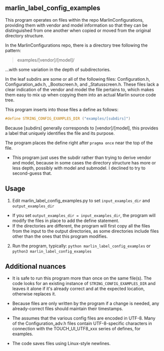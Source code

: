 marlin_label_config_examples
----------------------------
This program operates on files within the repo MarlinConfigurations, providing them with vendor and model information so that they can be distinguished from one another when copied or moved from the original directory structure. 

In the MarlinConfigurations repo, there is a directory tree following the pattern:
> examples/[vendor]/[model]/

...with some variation in the depth of subdirectories.

In the leaf subdirs are some or all of the following files: Configuration.h, Configuration_adv.h, _Bootscreen.h, and _Statusscreen.h.  These files lack a clear indication of the vendor and model the file pertains to, which makes them easy to mix up when copying them into an actual Marlin source code tree.

 This program inserts into those files a define as follows:
```C
#define STRING_CONFIG_EXAMPLES_DIR ("examples/[subdirs]")
```
Because [subdirs] generally corresponds to [vendor]/[model], this provides a label that uniquely identifies the file and its purpose.

The program places the define right after ```pragma once``` near the top of the file.

* This program just uses the subdir rather than trying to derive vendor and model, because in some cases the directory structure has more or less depth, possibly with model and submodel. I declined to try to second-guess that.

Usage
-----
1. Edit marlin_label_config_examples.py to set ```input_examples_dir``` and ```output_examples_dir```
* If you set ```output_examples_dir = input_examples_dir```, the program will modify the files in place to add the define statement.
* If the directories are different, the program will first copy all the files from the input to the output directories, as some directories include files other than the ones that this program modifies.

2. Run the program, typically:
```python marlin_label_config_examples``` or
```python3 marlin_label_config_examples```


Additional nuances
------------------
* It is safe to run this program more than once on the same file(s). The code looks for an existing instance of ```STRING_CONFIG_EXAMPLES_DIR``` and leaves it alone if it's already correct and at the expected location, otherwise replaces it.

* Because files are only written by the program if a change is needed, any already-correct files should maintain their timestamps. 

* The assumes that the various config files are encoded in UTF-8. Many of the Configuration_adv.h files contain UTF-8-specific characters in connection with the TOUCH_UI_UTF8_xxx series of defines, for examples.

* The code saves files using Linux-style newlines. 



